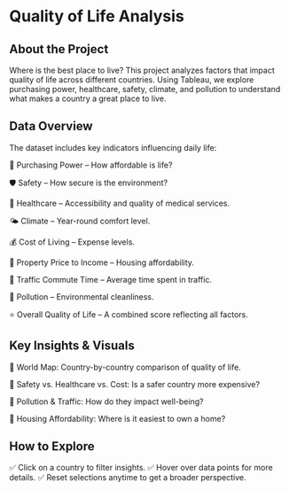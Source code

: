 # Quality of Life Analysis

##  About the Project

 Where is the best place to live? This project analyzes factors that impact quality of life across different countries. Using Tableau, we explore purchasing power, healthcare, safety, climate, and pollution to understand what makes a country a great place to live.

##  Data Overview

The dataset includes key indicators influencing daily life:

 🏦 Purchasing Power – How affordable is life?

 🛡️ Safety – How secure is the environment?

 🏥 Healthcare – Accessibility and quality of medical services.

🌤️ Climate – Year-round comfort level.

💰 Cost of Living – Expense levels.

🏡 Property Price to Income – Housing affordability.

🚗 Traffic Commute Time – Average time spent in traffic.

🌿 Pollution – Environmental cleanliness.

⭐ Overall Quality of Life – A combined score reflecting all factors.

## Key Insights & Visuals

🔹 World Map: Country-by-country comparison of quality of life.

🔹 Safety vs. Healthcare vs. Cost: Is a safer country more expensive?

🔹 Pollution & Traffic: How do they impact well-being?

🔹 Housing Affordability: Where is it easiest to own a home?

##  How to Explore

✅ Click on a country to filter insights.
✅ Hover over data points for more details.
✅ Reset selections anytime to get a broader perspective.
